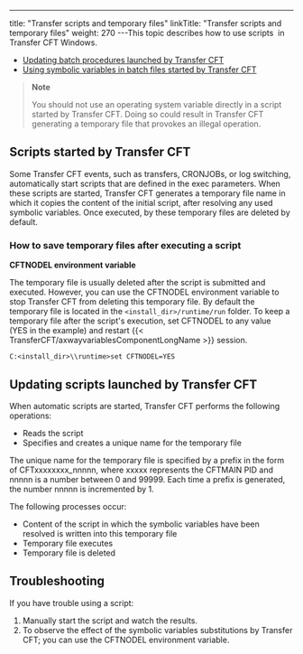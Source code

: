 ---
title: "Transfer scripts and temporary files"
linkTitle: "Transfer scripts and temporary files"
weight: 270
---This topic describes how to use scripts  in Transfer CFT Windows.

- [Updating
    batch procedures launched by Transfer CFT](#Updating%20batch%20procedures%20launched%20by%20Transfer%20CFT)
- [Using
    symbolic variables in batch files started by Transfer CFT](#Using_symbolic_variables_in_the_batch_files_started_by_CFT)

<span id="About_automated_CFT_functions"></span>

> **Note**
>
> You should not use an operating system variable
> directly in a script started by Transfer CFT. Doing so could result in Transfer CFT generating a temporary
> file that provokes an illegal operation.

## Scripts started by Transfer CFT

Some Transfer CFT events, such as transfers, CRONJOBs, or log switching, automatically
start scripts that are defined in the exec parameters. When these scripts are started, Transfer CFT generates a temporary
file name in which it copies the content of the initial script, after resolving any used symbolic variables.
Once executed, by these temporary
files are deleted by default.

### How to save temporary files after executing a script

****CFTNODEL environment variable<span id="CFTNODEL"></span>****

The temporary file is usually
deleted after the script is submitted and executed. However, you can use the CFTNODEL environment variable to stop Transfer
CFT from deleting this temporary file. By default the temporary file is located in the `<install_dir>/runtime/run` folder. To keep a temporary file after the script's execution, set CFTNODEL to any value (YES in the example) and restart {{< TransferCFT/axwayvariablesComponentLongName  >}} session.

```
C:<install_dir>\\runtime>set CFTNODEL=YES
```
<span id="Updating batch procedures launched by Transfer CFT"></span>

## Updating scripts launched by Transfer CFT

When automatic scripts are started, Transfer CFT performs
the following operations:

- Reads the script
- Specifies and creates
    a unique name for the temporary file

The unique name for the temporary file is specified by a
prefix in the form of CFTxxxxxxxx_nnnnn, where xxxxx represents the CFTMAIN PID and nnnnn is a number between 0 and
99999. Each time a prefix is generated, the number nnnnn is incremented
by 1.

The following processes occur:

- Content of the
    script in which the symbolic variables have been resolved is written
    into this temporary file
- Temporary file
    executes
- Temporary file
    is deleted

## Troubleshooting

If you have trouble using a script:

1. Manually start the script and watch the results.
1. To observe the effect
    of the symbolic variables substitutions by Transfer CFT; you can use the
    CFTNODEL environment variable.
